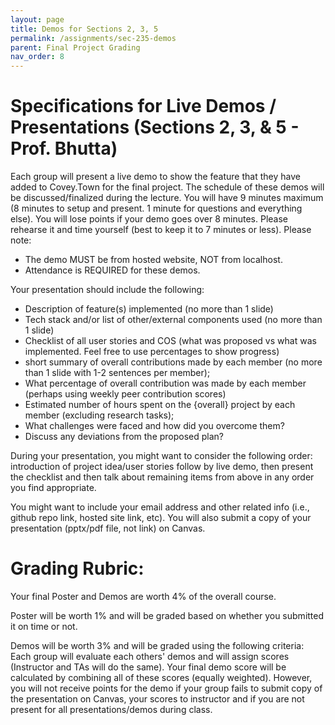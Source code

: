 ```yaml
---
layout: page
title: Demos for Sections 2, 3, 5
permalink: /assignments/sec-235-demos
parent: Final Project Grading
nav_order: 8
---
```


# Specifications for Live Demos / Presentations (Sections 2, 3, & 5 - Prof. Bhutta)

Each group will present a live demo to show the feature that they have added to Covey.Town for the final project. The schedule of these demos will be discussed/finalized during the lecture. You will have 9 minutes maximum (8 minutes to setup and present. 1 minute for questions and everything else). You will lose points if your demo goes over 8 minutes. Please rehearse it and time yourself (best to keep it to 7 minutes or less). 
Please note:
- The demo MUST be from hosted website, NOT from localhost. 
- Attendance is REQUIRED for these demos.

Your presentation should include the following:
- Description of feature(s) implemented (no more than 1 slide)
- Tech stack and/or list of other/external components used (no more than 1 slide)
- Checklist of all user stories and COS (what was proposed vs what was implemented. Feel free to use percentages to show progress)
- short summary of overall contributions made by each member (no more than 1 slide with 1-2 sentences per member);
- What percentage of overall contribution was made by each member (perhaps using weekly peer contribution scores)
- Estimated number of hours spent on the {overall} project by each member (excluding research tasks);
- What challenges were faced and how did you overcome them? 
- Discuss any deviations from the proposed plan?

During your presentation, you might want to consider the following order: introduction of project idea/user stories follow by live demo, then present the checklist and then talk about remaining items from above in any order you find appropriate.

You might want to include your email address and other related info (i.e., github repo link, hosted site link, etc). You will also submit a copy of your presentation (pptx/pdf file, not link) on Canvas.

# Grading Rubric:
Your final Poster and Demos are worth 4% of the overall course. 

Poster will be worth 1% and will be graded based on whether you submitted it on time or not. 

Demos will be worth 3% and will be graded using the following criteria: Each group will evaluate each others' demos and will assign scores (Instructor and TAs will do the same). Your final demo score will be calculated by combining all of these scores (equally weighted). However, you will not receive points for the demo if your group fails to submit copy of the presentation on Canvas, your scores to instructor and if you are not present for all presentations/demos during class.